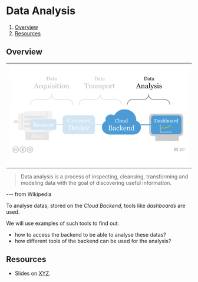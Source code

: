 # Data Analysis

1. [Overview](#overview)
2. [Resources](#resources)

## Overview
<table><tr><td><img width="600" src="overview-data-analysis.png"></td></tr></table>

>Data analysis is a process of inspecting, cleansing, transforming and modeling data with the goal of discovering useful information. 

--- from Wikipedia

To analyse datas, stored on the *Cloud Backend*, tools like *dashboards* are used.

We will use examples of such tools to find out:

* how to access the backend to be able to analyse these datas?
* how different tools of the backend can be used for the analysis?

## Resources
- Slides on [XYZ](http://www.tamberg.org/fhnw/2020/hs/IdbXYZ.pdf).
